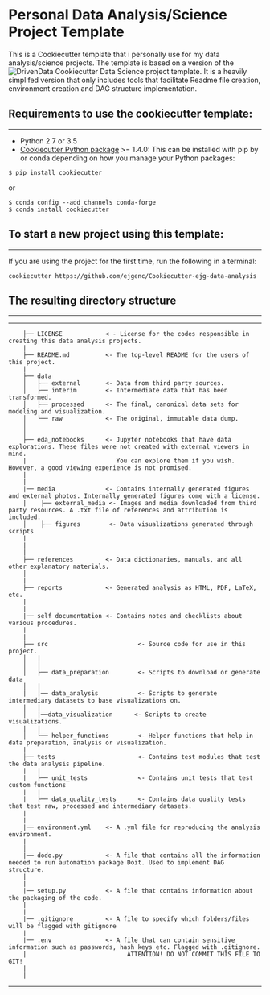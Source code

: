 # Personal Data Analysis/Science Project Template

This is a Cookiecutter template that i personally use for my data analysis/science projects. The template is based on a version of the ![DrivenData Cookiecutter Data Science project template.]("https://drivendata.github.io/cookiecutter-data-science/") It is a heavily simplifed version that only includes tools that facilitate Readme file creation, environment creation and DAG structure implementation.

## Requirements to use the cookiecutter template:
-----------
 - Python 2.7 or 3.5
 - [Cookiecutter Python package](http://cookiecutter.readthedocs.org/en/latest/installation.html) >= 1.4.0: This can be installed with pip by or conda depending on how you manage your Python packages:

```
$ pip install cookiecutter
```

or

```
$ conda config --add channels conda-forge
$ conda install cookiecutter
```

## To start a new project using this template:
------------

If you are using the project for the first time, run the following in a terminal:
```
cookiecutter https://github.com/ejgenc/Cookiecutter-ejg-data-analysis
```

## The resulting directory structure
------------

--------
```
    ├── LICENSE            < - License for the codes responsible in creating this data analysis projects.
    |
    ├── README.md          <- The top-level README for the users of this project.
    |
    ├── data
    │   ├── external       <- Data from third party sources.
    │   ├── interim        <- Intermediate data that has been transformed.
    │   ├── processed      <- The final, canonical data sets for modeling and visualization.
    │   └── raw            <- The original, immutable data dump.
    │
    │
    ├── eda_notebooks      <- Jupyter notebooks that have data explorations. These files were not created with external viewers in mind.
    |                         You can explore them if you wish. However, a good viewing experience is not promised.
    |
    |
    |── media              <- Contains internally generated figures and external photos. Internally generated figures come with a license.
    |    ├── external_media <- Images and media downloaded from third party resources. A .txt file of references and attribution is included.
    │    ├── figures        <- Data visualizations generated through scripts
    |                                             
    |
    |
    ├── references         <- Data dictionaries, manuals, and all other explanatory materials.
    │
    |
    ├── reports            <- Generated analysis as HTML, PDF, LaTeX, etc.
    |
    |
    |── self documentation <- Contains notes and checklists about various procedures.
    |
    |
    ├── src                         <- Source code for use in this project.
    │   |
    │   │
    │   ├── data_preparation        <- Scripts to download or generate data
    │   |
    |   |── data_analysis           <- Scripts to generate intermediary datasets to base visualizations on.                           
    |   |   
    │   |──data_visualization      <- Scripts to create visualizations.
    |   |
    │   └── helper_functions        <- Helper functions that help in data preparation, analysis or visualization.
    |   
    ├── tests                       <- Contains test modules that test the data analysis pipeline.
    |   |
    |   ├── unit_tests              <- Contains unit tests that test custom functions
    |   |
    |   ├── data_quality_tests      <- Contains data quality tests that test raw, processed and intermediary datasets.
    |                        
    |
    |── environment.yml    <- A .yml file for reproducing the analysis environment.
    |
    │
    |── dodo.py            <- A file that contains all the information needed to run automation package Doit. Used to implement DAG structure.
    |
    |
    |── setup.py           <- A file that contains information about the packaging of the code.
    |
    |
    |── .gitignore         <- A file to specify which folders/files will be flagged with gitignore
    |
    |── .env               <- A file that can contain sensitive information such as passwords, hash keys etc. Flagged with .gitignore.
    |                            ATTENTION! DO NOT COMMIT THIS FILE TO GIT!
    |
    |
```
--------


